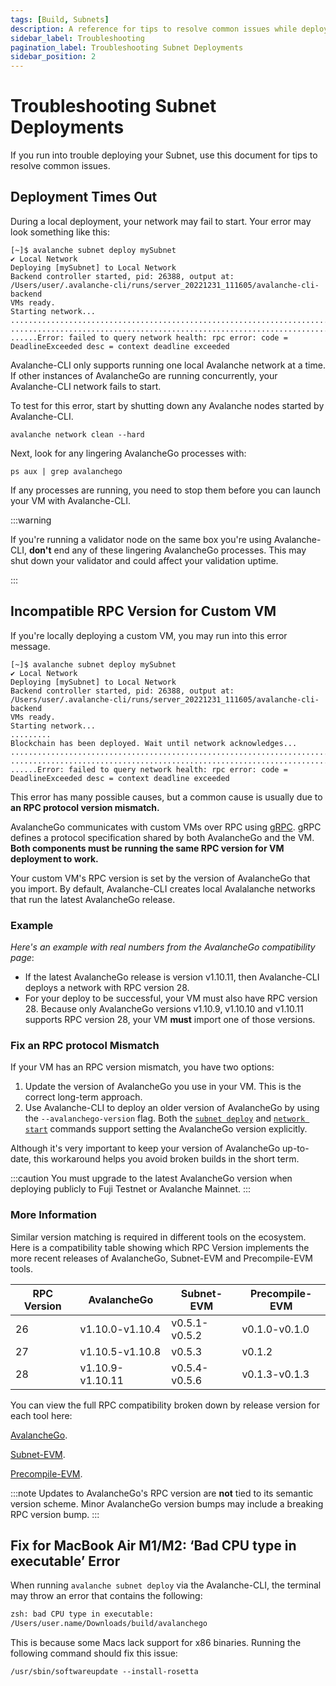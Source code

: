 ```yaml
---
tags: [Build, Subnets]
description: A reference for tips to resolve common issues while deploying Subnets on Avalanche.
sidebar_label: Troubleshooting
pagination_label: Troubleshooting Subnet Deployments
sidebar_position: 2
---
```


# Troubleshooting Subnet Deployments

If you run into trouble deploying your Subnet, use this document for tips to resolve common issues.

## Deployment Times Out

During a local deployment, your network may fail to start. Your error may look something like this:

```text
[~]$ avalanche subnet deploy mySubnet
✔ Local Network
Deploying [mySubnet] to Local Network
Backend controller started, pid: 26388, output at: /Users/user/.avalanche-cli/runs/server_20221231_111605/avalanche-cli-backend
VMs ready.
Starting network...
..................................................................................
..................................................................................
......Error: failed to query network health: rpc error: code = DeadlineExceeded desc = context deadline exceeded
```

Avalanche-CLI only supports running one local Avalanche network at a time. If other instances of
AvalancheGo are running concurrently, your Avalanche-CLI network fails to start.

To test for this error, start by shutting down any Avalanche nodes started by Avalanche-CLI.

```shell
avalanche network clean --hard
```

Next, look for any lingering AvalancheGo processes with:

```shell
ps aux | grep avalanchego
```

If any processes are running, you need to stop them before you can launch your VM with Avalanche-CLI.

:::warning

If you're running a validator node on the same box you're using Avalanche-CLI, **don't** end any
of these lingering AvalancheGo processes. This may shut down your validator and could affect
your validation uptime.

:::

## Incompatible RPC Version for Custom VM

If you're locally deploying a custom VM, you may run into this error message.

```text
[~]$ avalanche subnet deploy mySubnet
✔ Local Network
Deploying [mySubnet] to Local Network
Backend controller started, pid: 26388, output at: /Users/user/.avalanche-cli/runs/server_20221231_111605/avalanche-cli-backend
VMs ready.
Starting network...
.........
Blockchain has been deployed. Wait until network acknowledges...
..................................................................................
..................................................................................
......Error: failed to query network health: rpc error: code = DeadlineExceeded desc = context deadline exceeded
```

This error has many possible causes, but a common cause is usually due to **an RPC
protocol version mismatch.**

AvalancheGo communicates with custom VMs over RPC using [gRPC](https://grpc.io/). gRPC defines a
protocol specification shared by both AvalancheGo and the VM. **Both components must be running
the same RPC version for VM deployment to work.**

Your custom VM's RPC version is set by the version of AvalancheGo that you import. By default,
Avalanche-CLI creates local Avalalanche networks that run the latest AvalancheGo release.

### Example

_Here's an example with real numbers from the AvalancheGo compatibility page_:

- If the latest AvalancheGo release is version v1.10.11, then Avalanche-CLI deploys a network with
RPC version 28.
- For your deploy to be successful, your VM must also have RPC version 28. Because only
AvalancheGo versions v1.10.9, v1.10.10 and v1.10.11 supports RPC version 28, 
your VM **must** import one of those versions.

### Fix an RPC protocol Mismatch

If your VM has an RPC version mismatch, you have two options: 

1. Update the version of AvalancheGo you use in your VM. This is the correct long-term approach.
2. Use Avalanche-CLI to deploy an older version of AvalancheGo by using the
`--avalanchego-version` flag. Both the [`subnet deploy`](/tooling/avalanche-cli.md#subnet-deploy)
and [`network start`](/tooling/avalanche-cli.md#network-start) commands support
setting the AvalancheGo version explicitly.

Although it's very important to keep your version of AvalancheGo up-to-date,
this workaround helps you avoid broken builds in the short term. 

:::caution
You must upgrade to the latest AvalancheGo version when deploying publicly to 
Fuji Testnet or Avalanche Mainnet.
:::

### More Information

Similar version matching is required in different tools on the ecosystem. Here is a compatibility 
table showing which RPC Version implements the more recent releases of 
AvalancheGo, Subnet-EVM and Precompile-EVM tools.

| RPC Version | AvalancheGo          | Subnet-EVM        | Precompile-EVM     |
|-------------|----------------------|-------------------|--------------------|
|    26       | v1.10.0-v1.10.4    |  v0.5.1-v0.5.2  |  v0.1.0-v0.1.0  |
|    27       | v1.10.5-v1.10.8    |  v0.5.3         |  v0.1.2          |
|    28       | v1.10.9-v1.10.11   |  v0.5.4-v0.5.6  |  v0.1.3-v0.1.3   |

You can view the full RPC compatibility broken down by release version for each tool here: 

[AvalancheGo](https://github.com/ava-labs/avalanchego/blob/master/version/compatibility.json).

[Subnet-EVM](https://github.com/ava-labs/subnet-evm/blob/master/compatibility.json).

[Precompile-EVM](https://github.com/ava-labs/precompile-evm/blob/main/compatibility.json).


:::note
Updates to AvalancheGo's RPC version are **not** tied to its semantic version scheme. Minor AvalancheGo
version bumps may include a breaking RPC version bump.
:::

## Fix for MacBook Air M1/M2: ‘Bad CPU type in executable’ Error

When running `avalanche subnet deploy` via the Avalanche-CLI, the terminal may throw an error that
contains the following: 

``` zsh
zsh: bad CPU type in executable:
/Users/user.name/Downloads/build/avalanchego
```

This is because some Macs lack support for x86 binaries. Running the following command should fix
this issue:

`/usr/sbin/softwareupdate --install-rosetta`


